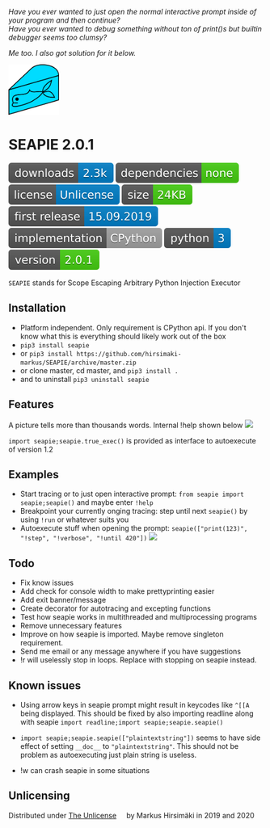 _Have you ever wanted to just open the normal interactive prompt inside of your program and then continue?_\
_Have you ever wanted to debug something without ton of print()s but builtin debugger seems too clumsy?_

_Me too. I also got solution for it below._

<img src="https://raw.githubusercontent.com/hirsimaki-markus/SEAPIE/master/images/SEAPIE.png" width="100" height="100"/>

# SEAPIE 2.0.1

<!-- generated with shields.io. colors: informational and brightgreen and lightgrey -->
<img src="./images/downloads.svg"> <img src="./images/dependencies.svg"> <img src="./images/license.svg"> <img src="./images/size.svg"> <img src="./images/first-release.svg"> <img src="./images/implementation.svg"> <img src="./images/python-ver.svg"> <img src="./images/version.svg">


```SEAPIE``` stands for Scope Escaping Arbitrary Python Injection Executor


## Installation
* Platform independent. Only requirement is CPython api. If you don't know what this is everything should likely work out of the box
* ```pip3 install seapie```
* or ```pip3 install https://github.com/hirsimaki-markus/SEAPIE/archive/master.zip```
* or clone master, cd master, and ```pip3 install .```
* and to uninstall ```pip3 uninstall seapie```


## Features
A picture tells more than thousands words. Internal !help shown below
![](https://raw.githubusercontent.com/hirsimaki-markus/SEAPIE/master/images/seapiehelp.png)

```import seapie;seapie.true_exec()``` is provided as interface to autoexecute of version 1.2


## Examples
* Start tracing or to just open interactive prompt: ```from seapie import seapie;seapie()``` and maybe enter ```!help```
* Breakpoint your currently onging tracing: step until next ```seapie()``` by using ```!run``` or whatever suits you
* Autoexecute stuff when opening the prompt: ```seapie(["print(123)", "!step", "!verbose", "!until 420"])```
![](https://raw.githubusercontent.com/hirsimaki-markus/SEAPIE/master/images/seapiegif.gif)


## Todo
* Fix know issues
* Add check for console width to make prettyprinting easier
* Add exit banner/message
* Create decorator for autotracing and excepting functions
* Test how seapie works in multithreaded and multiprocessing programs
* Remove unnecessary features
* Improve on how seapie is imported. Maybe remove singleton requirement.
* Send me email or any message anywhere if you have suggestions
* !r will uselessly stop in loops. Replace with stopping on seapie instead.


## Known issues
* Using arrow keys in seapie prompt might result in keycodes like ```^[[A``` being displayed. This should be fixed by also importing readline along with seapie ``import readline;import seapie;seapie.seapie()``

* ```import seapie;seapie.seapie(["plaintextstring"])``` seems to have side effect of setting ```__doc__``` to ```"plaintextstring"```. This should not be problem as autoexecuting just plain string is useless.

* !w can crash seapie in some situations


## Unlicensing
Distributed under [The Unlicense](https://choosealicense.com/licenses/unlicense/) <img src="./images/unlicense.png" width="12" height="12"/> by Markus Hirsimäki in 2019 and 2020
